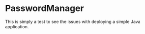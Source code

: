 # PasswordManager
This is simply a test to see the issues with deploying a simple Java application.
